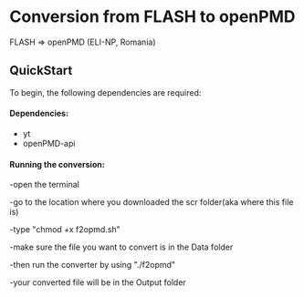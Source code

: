 Conversion from FLASH to openPMD
================================

FLASH => openPMD (ELI-NP, Romania)

## QuickStart
To begin, the following dependencies are required:
#### Dependencies:
- yt
- openPMD-api

#### Running the conversion:

-open the terminal 

-go to the location where you downloaded the scr folder(aka where this file is)

-type "chmod +x f2opmd.sh"

-make sure the file you want to convert is in the Data folder 

-then run the converter by using "./f2opmd"

-your converted file will  be in the Output folder